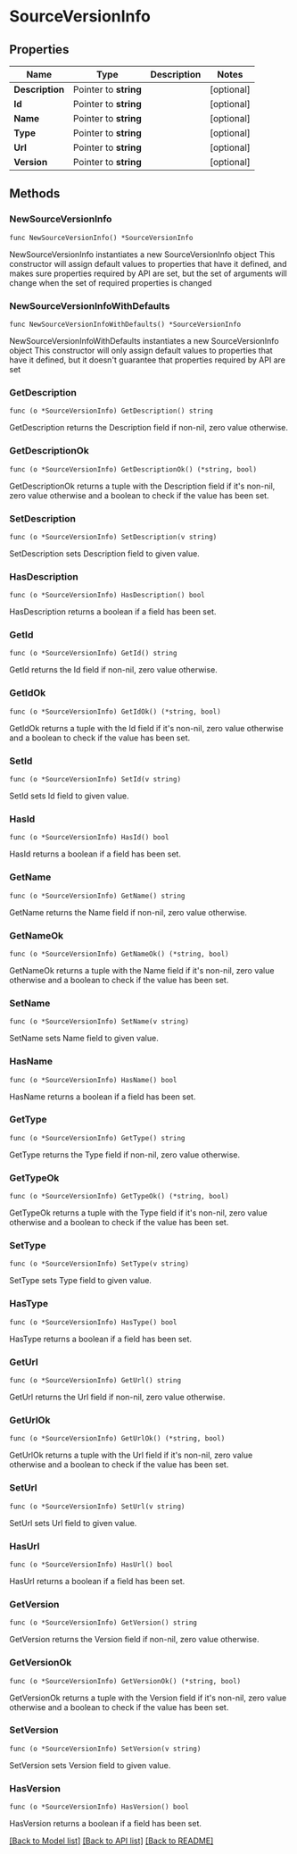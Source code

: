 # SourceVersionInfo

## Properties

Name | Type | Description | Notes
------------ | ------------- | ------------- | -------------
**Description** | Pointer to **string** |  | [optional] 
**Id** | Pointer to **string** |  | [optional] 
**Name** | Pointer to **string** |  | [optional] 
**Type** | Pointer to **string** |  | [optional] 
**Url** | Pointer to **string** |  | [optional] 
**Version** | Pointer to **string** |  | [optional] 

## Methods

### NewSourceVersionInfo

`func NewSourceVersionInfo() *SourceVersionInfo`

NewSourceVersionInfo instantiates a new SourceVersionInfo object
This constructor will assign default values to properties that have it defined,
and makes sure properties required by API are set, but the set of arguments
will change when the set of required properties is changed

### NewSourceVersionInfoWithDefaults

`func NewSourceVersionInfoWithDefaults() *SourceVersionInfo`

NewSourceVersionInfoWithDefaults instantiates a new SourceVersionInfo object
This constructor will only assign default values to properties that have it defined,
but it doesn't guarantee that properties required by API are set

### GetDescription

`func (o *SourceVersionInfo) GetDescription() string`

GetDescription returns the Description field if non-nil, zero value otherwise.

### GetDescriptionOk

`func (o *SourceVersionInfo) GetDescriptionOk() (*string, bool)`

GetDescriptionOk returns a tuple with the Description field if it's non-nil, zero value otherwise
and a boolean to check if the value has been set.

### SetDescription

`func (o *SourceVersionInfo) SetDescription(v string)`

SetDescription sets Description field to given value.

### HasDescription

`func (o *SourceVersionInfo) HasDescription() bool`

HasDescription returns a boolean if a field has been set.

### GetId

`func (o *SourceVersionInfo) GetId() string`

GetId returns the Id field if non-nil, zero value otherwise.

### GetIdOk

`func (o *SourceVersionInfo) GetIdOk() (*string, bool)`

GetIdOk returns a tuple with the Id field if it's non-nil, zero value otherwise
and a boolean to check if the value has been set.

### SetId

`func (o *SourceVersionInfo) SetId(v string)`

SetId sets Id field to given value.

### HasId

`func (o *SourceVersionInfo) HasId() bool`

HasId returns a boolean if a field has been set.

### GetName

`func (o *SourceVersionInfo) GetName() string`

GetName returns the Name field if non-nil, zero value otherwise.

### GetNameOk

`func (o *SourceVersionInfo) GetNameOk() (*string, bool)`

GetNameOk returns a tuple with the Name field if it's non-nil, zero value otherwise
and a boolean to check if the value has been set.

### SetName

`func (o *SourceVersionInfo) SetName(v string)`

SetName sets Name field to given value.

### HasName

`func (o *SourceVersionInfo) HasName() bool`

HasName returns a boolean if a field has been set.

### GetType

`func (o *SourceVersionInfo) GetType() string`

GetType returns the Type field if non-nil, zero value otherwise.

### GetTypeOk

`func (o *SourceVersionInfo) GetTypeOk() (*string, bool)`

GetTypeOk returns a tuple with the Type field if it's non-nil, zero value otherwise
and a boolean to check if the value has been set.

### SetType

`func (o *SourceVersionInfo) SetType(v string)`

SetType sets Type field to given value.

### HasType

`func (o *SourceVersionInfo) HasType() bool`

HasType returns a boolean if a field has been set.

### GetUrl

`func (o *SourceVersionInfo) GetUrl() string`

GetUrl returns the Url field if non-nil, zero value otherwise.

### GetUrlOk

`func (o *SourceVersionInfo) GetUrlOk() (*string, bool)`

GetUrlOk returns a tuple with the Url field if it's non-nil, zero value otherwise
and a boolean to check if the value has been set.

### SetUrl

`func (o *SourceVersionInfo) SetUrl(v string)`

SetUrl sets Url field to given value.

### HasUrl

`func (o *SourceVersionInfo) HasUrl() bool`

HasUrl returns a boolean if a field has been set.

### GetVersion

`func (o *SourceVersionInfo) GetVersion() string`

GetVersion returns the Version field if non-nil, zero value otherwise.

### GetVersionOk

`func (o *SourceVersionInfo) GetVersionOk() (*string, bool)`

GetVersionOk returns a tuple with the Version field if it's non-nil, zero value otherwise
and a boolean to check if the value has been set.

### SetVersion

`func (o *SourceVersionInfo) SetVersion(v string)`

SetVersion sets Version field to given value.

### HasVersion

`func (o *SourceVersionInfo) HasVersion() bool`

HasVersion returns a boolean if a field has been set.


[[Back to Model list]](../README.md#documentation-for-models) [[Back to API list]](../README.md#documentation-for-api-endpoints) [[Back to README]](../README.md)


